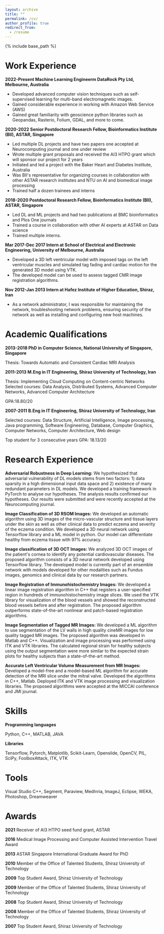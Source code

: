 ```yaml
---
layout: archive
title: ""
permalink: /cv/
author_profile: true
redirect_from:
  - /resume
---
```


{% include base_path %}

Work Experience
======
**2022-Present Machine Learning Engineerm DataRock Pty Ltd, Melbourne, Australia**
* Developed advanced computer vision techniques such as self-supervised learning for multi-band electromagnetic images.
* Gained considerable experience in working with Amazon Web Service (AWS)
* Gained great familiarity with geoscience python libraries such as Geopandas, Rasterio, Folium, GDAL, and more to come. 

**2020-2022	Senior Postdoctoral Research Fellow, Bioinformatics Institute (BII), ASTAR, Singapore**
* Led multiple DL projects and have two papers one accepted at Neurocomputing journal and one under review
* Wrote multiple grant proposals and received the AI3 HTPO grant which will sponsor our project for 2 years
* Initiated and led a project with the Baker Heart and Diabetes Institute, Australia
* Was BII's representative for organizing courses in collaboration with other ASTAR research institutes and NTU on AI and biomedical image processing
* Trained half a dozen trainees and interns

**2018-2020 Postdoctoral Research Fellow, Bioinformatics Institute (BII), ASTAR, Singapore**
* Led DL and ML projects and had two publications at BMC bioinformatics and Plos One journals
* Trained a course in collaboration with other AI experts at ASTAR on Data science
* Trained multiple interns.

**Mar 2017-Dec 2017 Intern at School of Electrical and Electronic Engineering, University of Melbourne, Australia**
* Developed a 3D left ventricular model with imposed tags on the left ventricular muscles and simulated tag fading and cardiac motion for the generated 3D model using VTK.
* The developed model can be used to assess tagged CMR image registration algorithms.

**Nov 2012-Jan 2013 Intern at Hafez Institute of Higher Education, Shiraz, Iran**
* As a network administrator, I was responsible for maintaining the network, troubleshooting network problems, ensuring security of the network as well as installing and configuring new host machines.
 
Academic Qualifications
======
**2013-2018 PhD in Computer Science, National University of Singapore, Singapore**

Thesis: Towards Automatic and Consistent Cardiac MRI Analysis

**2011-2013 M.Eng in IT Engineering, Shiraz University of Technology, Iran**

Thesis: Implementing Cloud Computing on Content-centric Networks
Selected courses: Data Analysis, Distributed Systems, Advanced Computer Networks, Advanced Computer Architecture

GPA:18.80/20
 
**2007-2011 B.Eng in IT Engineering, Shiraz University of Technology, Iran**

Selected courses: Data Structure, Artificial Intelligence, Image processing, Java programming, Software Engineering, Database, Computer Graphics, Computer Networks, Computer Architecture, Web design

Top student for 3 consecutive years
GPA: 18.13/20

Research Experience
======
**Adversarial Robustness in Deep Learning:**
We hypothesized that adversarial vulnerability of DL models stems from two factors: 1) data sparsity in a high dimensional input data space and 2) existence of many redundant parameters in DL models. We developed a training framework in PyTorch to analyse our hypotheses. The analysis results confirmed our hypotheses. Our results were submitted and were recently accepted at the Neurocomputing journal.

**Image Classification of 3D RSOM Images:**
We developed an automatic algorithm using 3D images of the micro-vascular structure and tissue layers under the skin as well as other clinical data to predict eczema and severity of the eczema condition. We developed a 3D neural network using Tensorflow library and a ML model in python. Our model can differentiate healthy from eczema tissue with 97% accuracy.

**Image classification of 3D OCT Images:**
We analyzed 3D OCT images of the patient\'s cornea to identify any potential cardiovascular diseases. The proposed algorithm consists of a 3D neural network developed using Tensorflow library. The developed model is currently part of an ensemble network with models developed for other modalities such as Fundus images, genomics and clinical data by our research partners.

**Image Registration of Immunohistochemistry Images:**
We developed a linear image registration algorithm in C++ that registers a user-specified region in hundreds of immunohistochemistry image slices. We used the VTK library for visualization of the blood vessels and showed the reconstructed blood vessels before and after registration. The proposed algorithm outperforms state-of-the-art nonlinear and patch-based registration algorithms. 


**Image Segmentation of Tagged MR Images:**
We developed a ML algorithm to use segmentation of the LV walls in high quality cineMR images for low quality tagged MR images. The proposed algorithm was developed in Matlab and C++. Visualization and image processing was performed using ITK and VTK libraries. The calculated regional strain for healthy subjects using the output segmentation were more similar to the expected strain plots for healthy subjects than a state-of-the-art method.

**Accurate Left Ventricular Volume Measurement from MR Images:**
Developed a model-free and a model-based ML algorithm for accurate detection of the MRI slice under the mitral valve. Developed the algorithms in C++, Matlab. Deployed ITK and VTK image processing and visualization libraries. The proposed algorithms were accepted at the MICCAI conference and JMI journal.  

 
Skills
======
**Programming languages**

Python, C++, MATLAB, JAVA

**Libraries**

Tensorflow, Pytorch, Matplotlib, Scikit-Learn, Openslide, OpenCV, PIL, SciPy, FoolboxAttack, ITK, VTK


Tools
======
Visual Studio C++, Segment, Paraview, MedInria, ImageJ, Eclipse, WEKA, Photoshop, Dreamweaver


Awards
======

**2021** Receiver of AI3 HTPO seed fund grant, ASTAR

**2016** Medical Image Processing and Computer Assisted Intervention Travel Award

**2013** ASTAR Singapore International Graduate Award for PhD

**2010** Member of the Office of Talented Students, Shiraz University of Technology

**2009** Top Student Award, Shiraz University of Technology

**2009** Member of the Office of Talented Students, Shiraz University of Technology

**2008** Top Student Award, Shiraz University of Technology

**2008** Member of the Office of Talented Students, Shiraz University of Technology

**2007** Top Student Award, Shiraz University of Technology 